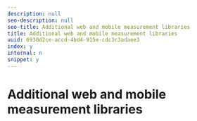 ```yaml
---
description: null
seo-description: null
seo-title: Additional web and mobile measurement libraries
title: Additional web and mobile measurement libraries
uuid: 6930d2ce-accd-4bd4-915e-cdc3c3adaee3
index: y
internal: n
snippet: y
---
```


# Additional web and mobile measurement libraries

